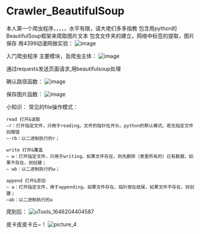 # Crawler_BeautifulSoup
本人第一个爬虫程序，，，，，水平有限，请大佬们多多指教
包含用python的BeautifulSoup框架来爬取图片文本
包含文件夹的建立，网络中标签的提取，图片保存
用4399动漫网做实验：
![image](https://user-images.githubusercontent.com/97998239/156315346-74dbffe2-e196-44e6-968f-f76c3ef50a45.png)

入门爬虫程序
主要模块，及爬虫主体：
![image](https://user-images.githubusercontent.com/97998239/156313076-c3a2c204-ff4b-4939-b89d-de2d1d4a199c.png)


通过requests发送页面请求,用beautifulsoup处理

确认路径函数：
![image](https://user-images.githubusercontent.com/97998239/156313558-e915f2f5-23e8-468a-8e88-c7a614cd3f83.png)



保存图片函数：
![image](https://user-images.githubusercontent.com/97998239/156313667-8a8b960f-77a5-4bc7-8e1e-402daaf9a283.png)

小知识：
常见的file操作模式：

    read 打开&读取
    –r：打开指定文件，只用于reading。文件的指针在开头。python的默认模式。若无指定文件则报错
    –·rb：以二进制执行的r；

    write 打开&覆盖
    – w：打开指定文件，只用于writing。如果文件存在，则先删除（表里所有的）已有数据，如果不存在，则创建；
    – wb：以二进制执行的w；

    append 打开&添加
    – a：打开指定文件，用于appending。如果文件存在，指针放在结尾，如果文件不存在，则创建；
    –ab：以二进制执行的a

爬到后：
![uTools_1646204404587](https://user-images.githubusercontent.com/97998239/156314241-5a47a65a-bf39-4a50-b5b7-63015a1d41cf.png)

皮卡皮皮卡丘~！
![picture_4](https://user-images.githubusercontent.com/97998239/156314279-dcf18da5-a59b-4265-9597-62afb0bc0f73.jpg)


